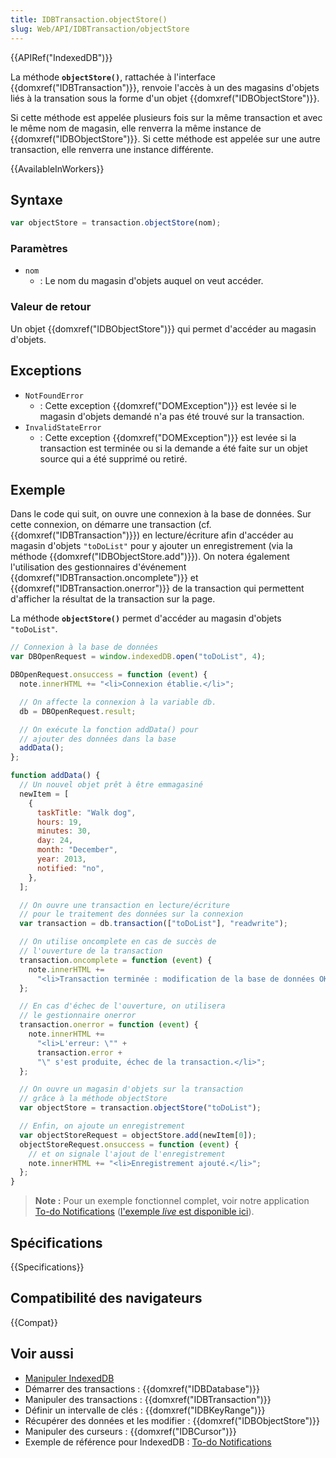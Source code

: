 ```yaml
---
title: IDBTransaction.objectStore()
slug: Web/API/IDBTransaction/objectStore
---
```


{{APIRef("IndexedDB")}}

La méthode **`objectStore()`**, rattachée à l'interface {{domxref("IDBTransaction")}}, renvoie l'accès à un des magasins d'objets liés à la transation sous la forme d'un objet {{domxref("IDBObjectStore")}}.

Si cette méthode est appelée plusieurs fois sur la même transaction et avec le même nom de magasin, elle renverra la même instance de {{domxref("IDBObjectStore")}}. Si cette méthode est appelée sur une autre transaction, elle renverra une instance différente.

{{AvailableInWorkers}}

## Syntaxe

```js
var objectStore = transaction.objectStore(nom);
```

### Paramètres

- `nom`
  - : Le nom du magasin d'objets auquel on veut accéder.

### Valeur de retour

Un objet {{domxref("IDBObjectStore")}} qui permet d'accéder au magasin d'objets.

## Exceptions

- `NotFoundError`
  - : Cette exception {{domxref("DOMException")}} est levée si le magasin d'objets demandé n'a pas été trouvé sur la transaction.
- `InvalidStateError`
  - : Cette exception {{domxref("DOMException")}} est levée si la transaction est terminée ou si la demande a été faite sur un objet source qui a été supprimé ou retiré.

## Exemple

Dans le code qui suit, on ouvre une connexion à la base de données. Sur cette connexion, on démarre une transaction (cf. {{domxref("IDBTransaction")}}) en lecture/écriture afin d'accéder au magasin d'objets `"toDoList"` pour y ajouter un enregistrement (via la méthode {{domxref("IDBObjectStore.add")}}). On notera également l'utilisation des gestionnaires d'événement {{domxref("IDBTransaction.oncomplete")}} et {{domxref("IDBTransaction.onerror")}} de la transaction qui permettent d'afficher la résultat de la transaction sur la page.

La méthode **`objectStore()`** permet d'accéder au magasin d'objets `"toDoList"`.

```js
// Connexion à la base de données
var DBOpenRequest = window.indexedDB.open("toDoList", 4);

DBOpenRequest.onsuccess = function (event) {
  note.innerHTML += "<li>Connexion établie.</li>";

  // On affecte la connexion à la variable db.
  db = DBOpenRequest.result;

  // On exécute la fonction addData() pour
  // ajouter des données dans la base
  addData();
};

function addData() {
  // Un nouvel objet prêt à être emmagasiné
  newItem = [
    {
      taskTitle: "Walk dog",
      hours: 19,
      minutes: 30,
      day: 24,
      month: "December",
      year: 2013,
      notified: "no",
    },
  ];

  // On ouvre une transaction en lecture/écriture
  // pour le traitement des données sur la connexion
  var transaction = db.transaction(["toDoList"], "readwrite");

  // On utilise oncomplete en cas de succès de
  // l'ouverture de la transaction
  transaction.oncomplete = function (event) {
    note.innerHTML +=
      "<li>Transaction terminée : modification de la base de données OK.</li>";
  };

  // En cas d'échec de l'ouverture, on utilisera
  // le gestionnaire onerror
  transaction.onerror = function (event) {
    note.innerHTML +=
      "<li>L'erreur: \"" +
      transaction.error +
      "\" s'est produite, échec de la transaction.</li>";
  };

  // On ouvre un magasin d'objets sur la transaction
  // grâce à la méthode objectStore
  var objectStore = transaction.objectStore("toDoList");

  // Enfin, on ajoute un enregistrement
  var objectStoreRequest = objectStore.add(newItem[0]);
  objectStoreRequest.onsuccess = function (event) {
    // et on signale l'ajout de l'enregistrement
    note.innerHTML += "<li>Enregistrement ajouté.</li>";
  };
}
```

> **Note :** Pour un exemple fonctionnel complet, voir notre application [To-do Notifications](https://github.com/mdn/dom-examples/tree/main/to-do-notifications) ([l'exemple _live_ est disponible ici](https://mdn.github.io/dom-examples/to-do-notifications/)).

## Spécifications

{{Specifications}}

## Compatibilité des navigateurs

{{Compat}}

## Voir aussi

- [Manipuler IndexedDB](/fr/docs/Web/API/API_IndexedDB/Using_IndexedDB)
- Démarrer des transactions : {{domxref("IDBDatabase")}}
- Manipuler des transactions : {{domxref("IDBTransaction")}}
- Définir un intervalle de clés : {{domxref("IDBKeyRange")}}
- Récupérer des données et les modifier : {{domxref("IDBObjectStore")}}
- Manipuler des curseurs : {{domxref("IDBCursor")}}
- Exemple de référence pour IndexedDB : [To-do Notifications](https://github.com/mdn/dom-examples/tree/main/to-do-notifications)
